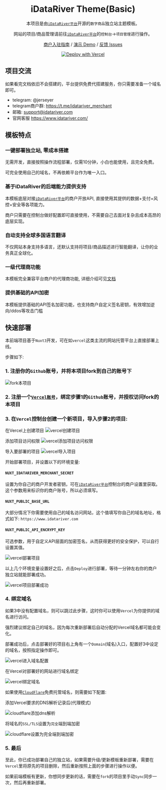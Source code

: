 <div align="center">

<h1 align="center">iDataRiver Theme(Basic)</h1>

本项目是由[`iDataRiver平台`](https://www.idatariver.com/zh-cn)开源的`数字商品`独立站主题模板。

网站的项目/商品管理请前往[`iDataRiver平台`](https://www.idatariver.com/zh-cn)的`控制台`->`项目管理`进行操作。

[商户入驻指南](https://docs.idatariver.com/zh/guide/04.01.merchant.html) / [演示 Demo](https://uselesss.org/) / [反馈 Issues](https://github.com/iDataRiver/theme-basic/issues)

[![Deploy with Vercel](https://vercel.com/button)](https://vercel.com/new/clone?repository-url=https%3A%2F%2Fgithub.com%2FiDataRiver%2Ftheme-basic&env=NUXT_IDATARIVER_MERCHANT_SECRET&env=NUXT_PUBLIC_BASE_URL&project-name=idatariver-theme-basic&repository-name=theme-basic)

</div>

## 项目交流

如果看完文档依旧不会搭建的，平台提供免费代搭建服务，你只需要准备一个域名即可。

* telegram: @jerseyer
* telegram商户群: https://t.me/idatariver_merchant
* 邮箱: support@idatariver.com
* 官网客服 https://www.idatariver.com/

## 模板特点

### 一键部署独立站, 零成本搭建

无需开发，直接按照操作流程部署，仅需10分钟，小白也能使用，且完全免费。

可完全使用自己的域名，不再依赖平台作为唯一入口。

### 基于iDataRiver的后端能力提供支持

本模板底层对接[`iDataRiver平台`](https://www.idatariver.com/zh-cn)的商户开放API, 直接使用其提供的数据+支付+风控+安全等各项能力。

商户只需要在控制台做好配置即可直接使用，不需要自己去面对复杂且成本高昂的底层实现。

### 自动支持全球多国语言翻译

不仅网站本身支持多语言，还默认支持将项目/商品描述进行智能翻译，让你的业务真正全球化。

### 一级代理商功能

本模板完全兼容平台商户的代理商功能, 详细介绍可见[文档](https://docs.idatariver.com/zh/guide/04.07.affiliates.html)

### 提供基础的API加密

本模板提供基础的API签名加密功能，也支持商户自定义签名密钥，有效增加逆向/ddos等攻击门槛

## 快速部署

本前端项目基于`Nuxt3`开发，可在如`vercel`这类主流的网站托管平台上直接部署上线。

步骤如下:

### 1. 注册你的`Github`账号，并将本项目fork到自己的账号下

![fork本项目](./docs/images/fork.jpg)

### 2. 注册一个[`Vercel账号`](https://vercel.com/)，绑定步骤1的`Github`账号，并授权访问fork的本项目

### 3. 在`Vercel`控制台创建一个新项目，导入步骤2的项目:

在Vercel上创建项目
![vercel创建项目](./docs/images/vercel-add-project.jpg)

添加项目访问权限
![vercel添加项目访问权限](./docs/images/vercel-add-permission.jpg)

导入要部署的项目
![vercel导入项目](./docs/images/vercel-project-import.jpg)

开始部署项目，并设置以下的环境变量:

#### `NUXT_IDATARIVER_MERCHANT_SECRET`
设置为你自己的商户开发者密钥，可在[`iDataRiver平台`](https://www.idatariver.com/zh-cn)控制台的商户设置里获取。
这个参数用来标识你的商户账号，所以必须填写。

#### `NUXT_PUBLIC_BASE_URL`
大部分情况下你需要使用自己的域名访问网站，这个值填写你自己的域名地址，格式如下: `https://www.idatariver.com`

#### `NUXT_PUBLIC_API_ENCRYPT_KEY`
可选参数，用于自定义API层面的加密签名，从而获得更好的安全保护，可以自行设置其值。

![vercel部署项目](./docs/images/vercel-deploy.jpg)

以上几个环境变量设置好之后，点击`Deploy`进行部署，等待一分钟左右你的商户独立站就能部署成功。

![vercel项目部署成功](./docs/images/vercel-deploy-ok.jpg)

### 4. 绑定域名

如果3中没有配置域名，则可以跳过此步骤，这时你可以使用`Vercel`为你提供的域名进行访问。

强烈建议绑定自己的域名，因为每次重新部署后自动分配的Vercel域名都可能会变化。

部署成功后，点击部署好的项目右上角有一个`Domain`(域名)入口，配置好3中设定的域名，按照指定操作即可。

![vercel进入域名配置](./docs/images/vercel-domain-enter.jpg)

在Vercel对部署好的网站进行域名绑定

![vercel绑定域名](./docs/images/vercel-domain-add.jpg)

如果使用[`CloudFlare`](https://www.cloudflare.com/)免费托管域名，则需要如下配置:

添加Vercel要求的DNS解析记录后(代理模式)

![cloudflare添加dns解析](./docs/images/cf-dns.jpg)

将域名的`SSL/TLS`设置为`完全`端到端加密

![cloudflare设置为完全端到端加密](./docs/images/cf-ssl.jpg)

### 5. 最后

至此，你已成功部署自己的独立站，如果需要升级/更新模板重新部署，需要在`Vercel`里将原先的项目删除，然后重新按照上面的步骤进行操作以便。

如果前端模板有更新，你想同步更新的话，需要在`fork`的项目里手动`Sync`同步一次，然后再重新部署。
